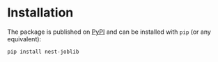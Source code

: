 # Installation

The package is published on [PyPI](https://pypi.org/project/nest-joblib/) and can be installed with `pip` (or any equivalent):

```bash
pip install nest-joblib
```
